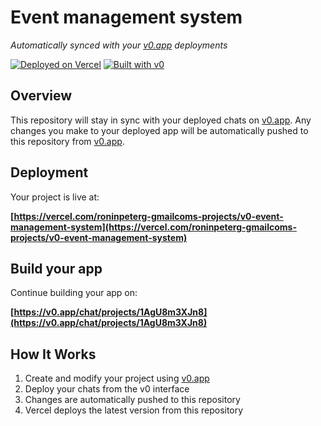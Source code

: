 # Event management system

*Automatically synced with your [v0.app](https://v0.app) deployments*

[![Deployed on Vercel](https://img.shields.io/badge/Deployed%20on-Vercel-black?style=for-the-badge&logo=vercel)](https://vercel.com/roninpeterg-gmailcoms-projects/v0-event-management-system)
[![Built with v0](https://img.shields.io/badge/Built%20with-v0.app-black?style=for-the-badge)](https://v0.app/chat/projects/1AgU8m3XJn8)

## Overview

This repository will stay in sync with your deployed chats on [v0.app](https://v0.app).
Any changes you make to your deployed app will be automatically pushed to this repository from [v0.app](https://v0.app).

## Deployment

Your project is live at:

**[https://vercel.com/roninpeterg-gmailcoms-projects/v0-event-management-system](https://vercel.com/roninpeterg-gmailcoms-projects/v0-event-management-system)**

## Build your app

Continue building your app on:

**[https://v0.app/chat/projects/1AgU8m3XJn8](https://v0.app/chat/projects/1AgU8m3XJn8)**

## How It Works

1. Create and modify your project using [v0.app](https://v0.app)
2. Deploy your chats from the v0 interface
3. Changes are automatically pushed to this repository
4. Vercel deploys the latest version from this repository